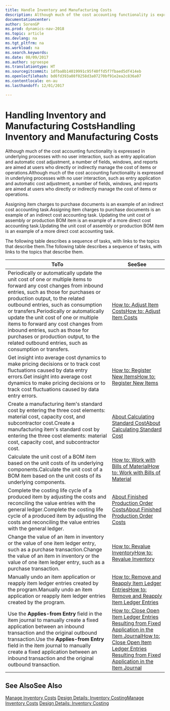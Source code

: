 ```yaml
---
title: Handle Inventory and Manufacturing Costs
description: Although much of the cost accounting functionality is expressed in underlying processes with no user interaction, such as entry application and automatic cost adjustment, a number of fields, windows, and reports are aimed at users who directly or indirectly manage the cost of items or operations.
documentationcenter: 
author: SorenGP
ms.prod: dynamics-nav-2018
ms.topic: article
ms.devlang: na
ms.tgt_pltfrm: na
ms.workload: na
ms.search.keywords: 
ms.date: 08/09/2017
ms.author: sgroespe
ms.translationtype: HT
ms.sourcegitcommit: 1dfba8b14019991c95f40ffd5f7fbaed5df414eb
ms.openlocfilehash: bd6fd393a08f0258d3a07270bf91e2ea2c836a07
ms.contentlocale: en-au
ms.lasthandoff: 12/01/2017

---
```

# <a name="handling-inventory-and-manufacturing-costs"></a><span data-ttu-id="747c0-103">Handling Inventory and Manufacturing Costs</span><span class="sxs-lookup"><span data-stu-id="747c0-103">Handling Inventory and Manufacturing Costs</span></span>
<span data-ttu-id="747c0-104">Although much of the cost accounting functionality is expressed in underlying processes with no user interaction, such as entry application and automatic cost adjustment, a number of fields, windows, and reports are aimed at users who directly or indirectly manage the cost of items or operations.</span><span class="sxs-lookup"><span data-stu-id="747c0-104">Although much of the cost accounting functionality is expressed in underlying processes with no user interaction, such as entry application and automatic cost adjustment, a number of fields, windows, and reports are aimed at users who directly or indirectly manage the cost of items or operations.</span></span>  

 <span data-ttu-id="747c0-105">Assigning item charges to purchase documents is an example of an indirect cost accounting task.</span><span class="sxs-lookup"><span data-stu-id="747c0-105">Assigning item charges to purchase documents is an example of an indirect cost accounting task.</span></span> <span data-ttu-id="747c0-106">Updating the unit cost of assembly or production BOM item is an example of a more direct cost accounting task.</span><span class="sxs-lookup"><span data-stu-id="747c0-106">Updating the unit cost of assembly or production BOM item is an example of a more direct cost accounting task.</span></span>  

 <span data-ttu-id="747c0-107">The following table describes a sequence of tasks, with links to the topics that describe them.</span><span class="sxs-lookup"><span data-stu-id="747c0-107">The following table describes a sequence of tasks, with links to the topics that describe them.</span></span>   

|<span data-ttu-id="747c0-108">**To**</span><span class="sxs-lookup"><span data-stu-id="747c0-108">**To**</span></span>|<span data-ttu-id="747c0-109">**See**</span><span class="sxs-lookup"><span data-stu-id="747c0-109">**See**</span></span>|  
|------------|-------------|  
|<span data-ttu-id="747c0-110">Periodically or automatically update the unit cost of one or multiple items to forward any cost changes from inbound entries, such as those for purchases or production output, to the related outbound entries, such as consumption or transfers.</span><span class="sxs-lookup"><span data-stu-id="747c0-110">Periodically or automatically update the unit cost of one or multiple items to forward any cost changes from inbound entries, such as those for purchases or production output, to the related outbound entries, such as consumption or transfers.</span></span>|[<span data-ttu-id="747c0-111">How to: Adjust Item Costs</span><span class="sxs-lookup"><span data-stu-id="747c0-111">How to: Adjust Item Costs</span></span>](inventory-how-adjust-item-costs.md)|  
|<span data-ttu-id="747c0-112">Get insight into average cost dynamics to make pricing decisions or to track cost fluctuations caused by data entry errors.</span><span class="sxs-lookup"><span data-stu-id="747c0-112">Get insight into average cost dynamics to make pricing decisions or to track cost fluctuations caused by data entry errors.</span></span>|[<span data-ttu-id="747c0-113">How to: Register New Items</span><span class="sxs-lookup"><span data-stu-id="747c0-113">How to: Register New Items</span></span>](inventory-how-register-new-items.md)|  
|<span data-ttu-id="747c0-114">Create a manufacturing item's standard cost by entering the three cost elements: material cost, capacity cost, and subcontractor cost.</span><span class="sxs-lookup"><span data-stu-id="747c0-114">Create a manufacturing item's standard cost by entering the three cost elements: material cost, capacity cost, and subcontractor cost.</span></span>|[<span data-ttu-id="747c0-115">About Calculating Standard Cost</span><span class="sxs-lookup"><span data-stu-id="747c0-115">About Calculating Standard Cost</span></span>](finance-about-calculating-standard-cost.md)|  
|<span data-ttu-id="747c0-116">Calculate the unit cost of a BOM item based on the unit costs of its underlying components.</span><span class="sxs-lookup"><span data-stu-id="747c0-116">Calculate the unit cost of a BOM item based on the unit costs of its underlying components.</span></span>|[<span data-ttu-id="747c0-117">How to: Work with Bills of Material</span><span class="sxs-lookup"><span data-stu-id="747c0-117">How to: Work with Bills of Material</span></span>](inventory-how-work-BOMs.md)|  
|<span data-ttu-id="747c0-118">Complete the costing life cycle of a produced item by adjusting the costs and reconciling the value entries with the general ledger.</span><span class="sxs-lookup"><span data-stu-id="747c0-118">Complete the costing life cycle of a produced item by adjusting the costs and reconciling the value entries with the general ledger.</span></span>|[<span data-ttu-id="747c0-119">About Finished Production Order Costs</span><span class="sxs-lookup"><span data-stu-id="747c0-119">About Finished Production Order Costs</span></span>](finance-about-finished-production-order-costs.md)|  
|<span data-ttu-id="747c0-120">Change the value of an item in inventory or the value of one item ledger entry, such as a purchase transaction.</span><span class="sxs-lookup"><span data-stu-id="747c0-120">Change the value of an item in inventory or the value of one item ledger entry, such as a purchase transaction.</span></span>|[<span data-ttu-id="747c0-121">How to: Revalue Inventory</span><span class="sxs-lookup"><span data-stu-id="747c0-121">How to: Revalue Inventory</span></span>](inventory-how-revalue-inventory.md)|
|<span data-ttu-id="747c0-122">Manually undo an item application or reapply item ledger entries created by the program.</span><span class="sxs-lookup"><span data-stu-id="747c0-122">Manually undo an item application or reapply item ledger entries created by the program.</span></span>|[<span data-ttu-id="747c0-123">How to: Remove and Reapply Item Ledger Entries</span><span class="sxs-lookup"><span data-stu-id="747c0-123">How to: Remove and Reapply Item Ledger Entries</span></span>](finance-how-to-remove-and-reapply-item-entries.md)|  
|<span data-ttu-id="747c0-124">Use the **Applies-from Entry** field in the item journal to manually create a fixed application between an inbound transaction and the original outbound transaction.</span><span class="sxs-lookup"><span data-stu-id="747c0-124">Use the **Applies-from Entry** field in the item journal to manually create a fixed application between an inbound transaction and the original outbound transaction.</span></span>|[<span data-ttu-id="747c0-125">How to: Close Open Item Ledger Entries Resulting from Fixed Application in the Item Journal</span><span class="sxs-lookup"><span data-stu-id="747c0-125">How to: Close Open Item Ledger Entries Resulting from Fixed Application in the Item Journal</span></span>](finance-how-to-close-open-item-ledger-entries-resulting-from-fixed-application-in-the-item-journal.md)|  

## <a name="see-also"></a><span data-ttu-id="747c0-126">See Also</span><span class="sxs-lookup"><span data-stu-id="747c0-126">See Also</span></span>  
<span data-ttu-id="747c0-127">[Manage Inventory Costs](finance-manage-inventory-costs.md)
[Design Details: Inventory Costing](design-details-inventory-costing.md)</span><span class="sxs-lookup"><span data-stu-id="747c0-127">[Manage Inventory Costs](finance-manage-inventory-costs.md)
[Design Details: Inventory Costing](design-details-inventory-costing.md)</span></span>

